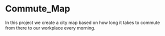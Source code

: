 # Commute_Map
In this project we create a city map based on how long it takes to commute from there to our workplace every morning.
